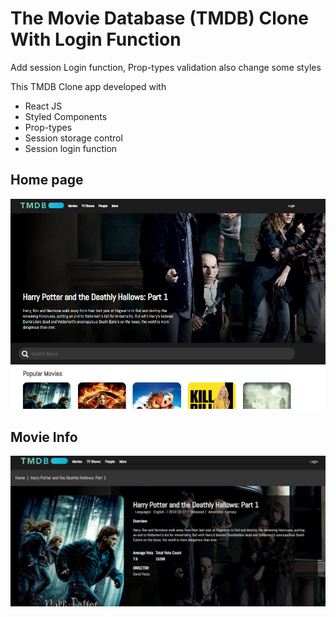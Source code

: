 # The Movie Database (TMDB) Clone With Login Function
  Add session Login function, Prop-types validation also change some styles
  
This TMDB Clone app developed with 
- React JS
- Styled Components
- Prop-types
- Session storage control
- Session login function

## Home page
<img src="public/S1.png">

## Movie Info
<img src="public/S2.png">
